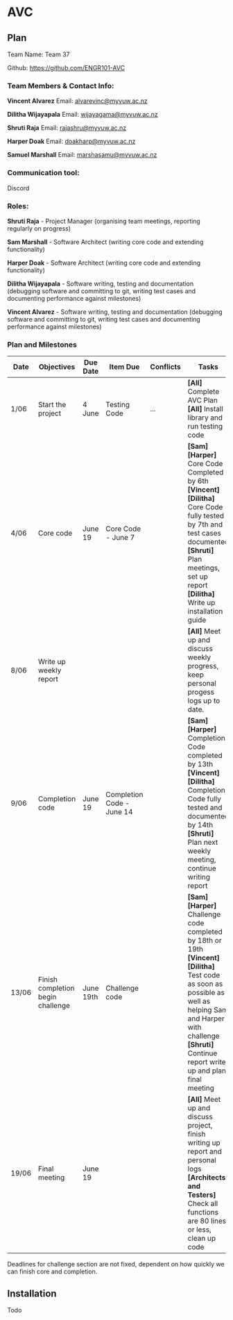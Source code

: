 # AVC
## Plan
Team Name: Team 37

Github: https://github.com/ENGR101-AVC
### Team Members & Contact Info:
**Vincent Alvarez**
Email: alvarevinc@myvuw.ac.nz

**Dilitha Wijayapala**
Email: wijayagama@myvuw.ac.nz

**Shruti Raja**
Email: rajashru@myvuw.ac.nz

**Harper Doak**
Email: doakharp@myvuw.ac.nz

**Samuel Marshall**
Email: marshasamu@myvuw.ac.nz

### Communication tool:
Discord

### Roles:
**Shruti Raja** - Project Manager (organising team meetings, reporting regularly on progress)

**Sam Marshall** - Software Architect (writing core code and extending functionality)

**Harper Doak** - Software Architect (writing core code and extending functionality)

**Dilitha Wijayapala** - Software writing, testing and documentation (debugging software and committing to git, writing test cases and documenting performance against milestones)

**Vincent Alvarez** - Software writing, testing and documentation (debugging software and committing to git, writing test cases and documenting performance against milestones)

### Plan and Milestones
|Date|Objectives|Due Date|Item Due|Conflicts|Tasks|
|----|----|-----|----|---|---|
|1/06|Start the project|4 June|Testing Code|...|**[All]** Complete AVC Plan<br>**[All]** Install library and run testing code|
|4/06|Core code|June 19|Core Code - June 7||**[Sam]** **[Harper]** Core Code Completed by 6th<br>**[Vincent]** **[Dilitha]** Core Code fully tested by 7th and test cases documented<br>**[Shruti]** Plan meetings, set up report<br>**[Dilitha]** Write up installation guide|
|8/06|Write up weekly report||||**[All]** Meet up and discuss weekly progress, keep personal progess logs up to date. |
|9/06|Completion code|June 19|Completion Code - June 14||**[Sam]** **[Harper]** Completion Code completed by 13th<br>**[Vincent]** **[Dilitha]** Completion Code fully tested and documented by 14th<br>**[Shruti]** Plan next weekly meeting, continue writing report|
|13/06|Finish completion begin challenge|June 19th|Challenge code||**[Sam]** **[Harper]** Challenge code completed by 18th or 19th<br>**[Vincent]** **[Dilitha]** Test code as soon as possible as well as helping Sam and Harper with challenge<br> **[Shruti]** Continue report write up and plan final meeting|
|19/06|Final meeting|June 19|||**[All]** Meet up and discuss project, finish writing up report and personal logs <br> **[Architects and Testers]** Check all functions are 80 lines or less, clean up code|

Deadlines for challenge section are not fixed, dependent on how quickly we can finish core and completion. 
## Installation

Todo
